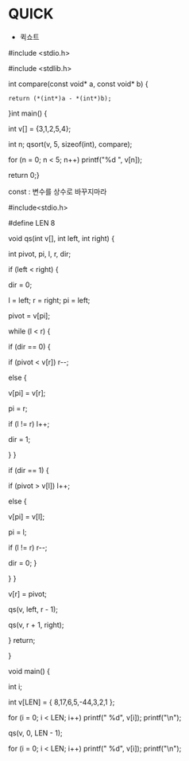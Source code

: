 # QUICK
* 퀵쇼트

#include <stdio.h> 

#include <stdlib.h> 

int compare(const void* a, const void* b) { 

	return (*(int*)a - *(int*)b);

}int main() {       

int v[] = {3,1,2,5,4};

int n; qsort(v, 5, sizeof(int), compare);

for (n = 0; n < 5; n++)  printf("%d ", v[n]);

return 0;}

 

const : 변수를 상수로 바꾸지마라  



#include<stdio.h>

#define LEN 8

void qs(int v[], int left, int right) {

int pivot, pi, l, r, dir;
  
if (left < right) {
  
dir = 0;
    
l = left; r = right; pi = left;
    
pivot = v[pi];
  
  while (l < r) {
    
if (dir == 0) {
      
if (pivot < v[r]) r--;
       
  else {
        
v[pi] = v[r];
          
pi = r;
          
if (l != r) l++;
          
dir = 1;
          
}
    }
      
if (dir == 1) {
     
if (pivot > v[l]) l++;
        
else {
        
v[pi] = v[l];
          
pi = l;
          
if (l != r) r--;
          
dir = 0;
}
        
               
}
   	}
    
v[r] = pivot;
    
qs(v, left, r - 1);
    
qs(v, r + 1, right);
    
}
return;
  
}

void main() {

int i;
  
int v[LEN] = { 8,17,6,5,-44,3,2,1 };
  
for (i = 0; i < LEN; i++) printf(" %d", v[i]); printf("\n");
  
qs(v, 0, LEN - 1);
  
for (i = 0; i < LEN; i++) printf(" %d", v[i]); printf("\n");
